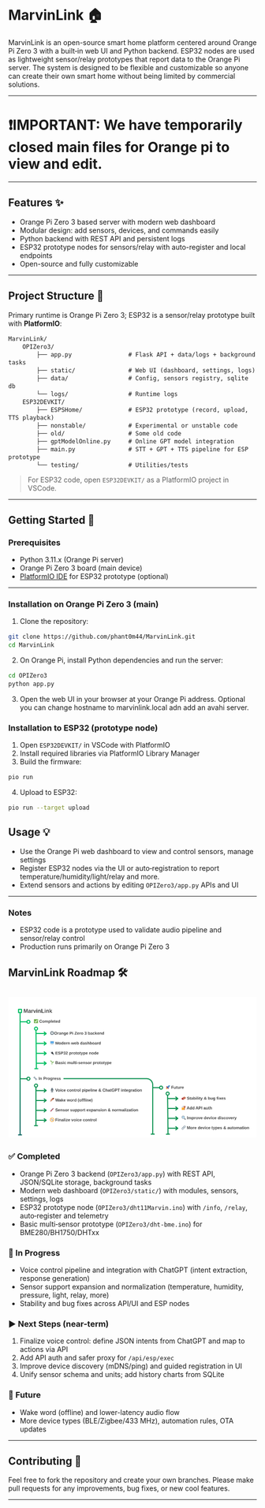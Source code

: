 # MarvinLink 🏠

MarvinLink is an open-source smart home platform centered around Orange Pi Zero 3 with a built‑in web UI and Python backend. ESP32 nodes are used as lightweight sensor/relay prototypes that report data to the Orange Pi server. The system is designed to be flexible and customizable so anyone can create their own smart home without being limited by commercial solutions.

---
# ❗IMPORTANT: We have temporarily closed main files for Orange pi to view and edit.
---
## Features ✨

- Orange Pi Zero 3 based server with modern web dashboard
- Modular design: add sensors, devices, and commands easily
- Python backend with REST API and persistent logs
- ESP32 prototype nodes for sensors/relay with auto-register and local endpoints
- Open-source and fully customizable

---

## Project Structure 📂

Primary runtime is Orange Pi Zero 3; ESP32 is a sensor/relay prototype built with **PlatformIO**:

```
MarvinLink/
    OPIZero3/
        ├── app.py                # Flask API + data/logs + background tasks
        ├── static/               # Web UI (dashboard, settings, logs)
        ├── data/                 # Config, sensors registry, sqlite db
        └── logs/                 # Runtime logs
    ESP32DEVKIT/
        ├── ESPSHome/             # ESP32 prototype (record, upload, TTS playback)
        ├── nonstable/            # Experimental or unstable code
        ├── old/                  # Some old code
        ├── gptModelOnline.py     # Online GPT model integration
        ├── main.py               # STT + GPT + TTS pipeline for ESP prototype
        └── testing/              # Utilities/tests
```

> For ESP32 code, open `ESP32DEVKIT/` as a PlatformIO project in VSCode.

---

## Getting Started 🚀

### Prerequisites

- Python 3.11.x (Orange Pi server)
- Orange Pi Zero 3 board (main device)
- [PlatformIO IDE](https://platformio.org/install) for ESP32 prototype (optional)

---

### Installation on Orange Pi Zero 3 (main)

1. Clone the repository:
```bash
git clone https://github.com/phant0m44/MarvinLink.git
cd MarvinLink
```

2. On Orange Pi, install Python dependencies and run the server:
```bash
cd OPIZero3
python app.py
```

3. Open the web UI in your browser at your Orange Pi address. Optional you can change hostname to marvinlink.local adn add an avahi server. 

### Installation to ESP32 (prototype node)

1. Open `ESP32DEVKIT/` in VSCode with PlatformIO  
2. Install required libraries via PlatformIO Library Manager  
3. Build the firmware:
```bash
pio run
```
4. Upload to ESP32:
```bash
pio run --target upload
```

## Usage 💡

- Use the Orange Pi web dashboard to view and control sensors, manage settings
- Register ESP32 nodes via the UI or auto‑registration to report temperature/humidity/light/relay and more.
- Extend sensors and actions by editing `OPIZero3/app.py` APIs and UI

---

### Notes

- ESP32 code is a prototype used to validate audio pipeline and sensor/relay control
- Production runs primarily on Orange Pi Zero 3


## MarvinLink Roadmap 🛠️

![alt text](https://github.com/phant0m44/MarvinLink/blob/main/for_readme.md/MarvinLink.png?raw=true)
---
### ✅ Completed
- Orange Pi Zero 3 backend (`OPIZero3/app.py`) with REST API, JSON/SQLite storage, background tasks
- Modern web dashboard (`OPIZero3/static/`) with modules, sensors, settings, logs
- ESP32 prototype node (`OPIZero3/dht11Marvin.ino`) with `/info`, `/relay`, auto‑register and telemetry
- Basic multi‑sensor prototype (`OPIZero3/dht-bme.ino`) for BME280/BH1750/DHTxx

### 🔧 In Progress
- Voice control pipeline and integration with ChatGPT (intent extraction, response generation)
- Sensor support expansion and normalization (temperature, humidity, pressure, light, relay, more)
- Stability and bug fixes across API/UI and ESP nodes

### ▶ Next Steps (near-term)
1. Finalize voice control: define JSON intents from ChatGPT and map to actions via API
2. Add API auth and safer proxy for `/api/esp/exec`
3. Improve device discovery (mDNS/ping) and guided registration in UI
4. Unify sensor schema and units; add history charts from SQLite

### 🚀 Future
- Wake word (offline) and lower-latency audio flow
- More device types (BLE/Zigbee/433 MHz), automation rules, OTA updates

---

## Contributing 🤝

Feel free to fork the repository and create your own branches. Please make pull requests for any improvements, bug fixes, or new cool features.  

---


